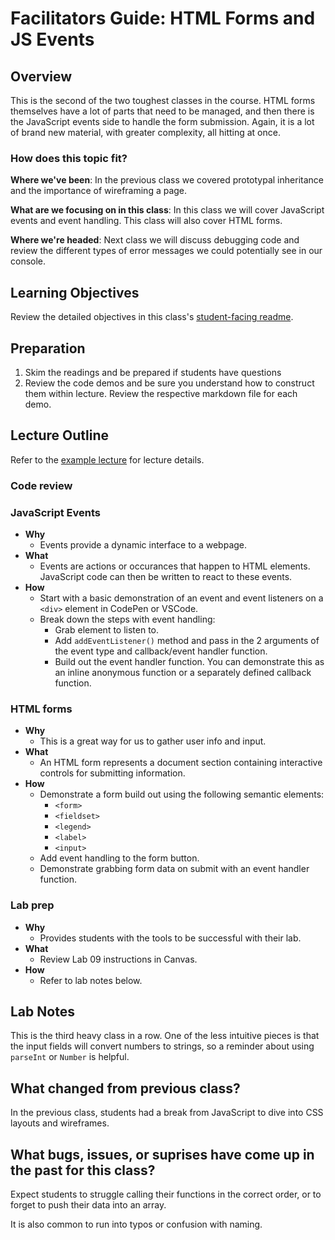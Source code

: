 # Facilitators Guide: HTML Forms and JS Events

## Overview

This is the second of the two toughest classes in the course. HTML forms themselves have a lot of parts that need to be managed, and then there is the JavaScript events side to handle the form submission. Again, it is a lot of brand new material, with greater complexity, all hitting at once.

### How does this topic fit?

**Where we've been**:
In the previous class we covered prototypal inheritance and the importance of wireframing a page.

**What are we focusing on in this class**:
In this class we will cover JavaScript events and event handling. This class will also cover HTML forms.

**Where we're headed**:
Next class we will discuss debugging code and review the different types of error messages we could potentially see in our console.

## Learning Objectives

Review the detailed objectives in this class's [student-facing readme](../README.md).

## Preparation

1. Skim the readings and be prepared if students have questions
1. Review the code demos and be sure you understand how to construct them within lecture. Review the respective markdown file for each demo.

## Lecture Outline
<!-- NOTE TO INSTRUCTOR: If you make any changes to the lecture, make matching changes into LECTURE.md -->

Refer to the [example lecture](LECTURE.md) for lecture details.

### Code review

### JavaScript Events

- **Why**
  - Events provide a dynamic interface to a webpage.
- **What**
  - Events are actions or occurances that happen to HTML elements. JavaScript code can then be written to react to these events.
- **How**
  - Start with a basic demonstration of an event and event listeners on a `<div>` element in CodePen or VSCode.
  - Break down the steps with event handling:
    - Grab element to listen to.
    - Add `addEventListener()` method and pass in the 2 arguments of the event type and callback/event handler function.
    - Build out the event handler function. You can demonstrate this as an inline anonymous function or a separately defined callback function.

### HTML forms

- **Why**
  - This is a great way for us to gather user info and input.
- **What**
  - An HTML form represents a document section containing interactive controls for submitting information.
- **How**
  - Demonstrate a form build out using the following semantic elements:
    - `<form>`
    - `<fieldset>`
    - `<legend>`
    - `<label>`
    - `<input>`
  - Add event handling to the form button.
  - Demonstrate grabbing form data on submit with an event handler function.

### Lab prep

- **Why**
  - Provides students with the tools to be successful with their lab.
- **What**
  - Review Lab 09 instructions in Canvas.
- **How**
  - Refer to lab notes below.

## Lab Notes

This is the third heavy class in a row. One of the less intuitive pieces is that the input fields will convert numbers to strings, so a reminder about using `parseInt` or `Number` is helpful.

## What changed from previous class?

In the previous class, students had a break from JavaScript to dive into CSS layouts and wireframes.

## What bugs, issues, or suprises have come up in the past for this class?

Expect students to struggle calling their functions in the correct order, or to forget to push their data into an array. 

It is also common to run into typos or confusion with naming.
